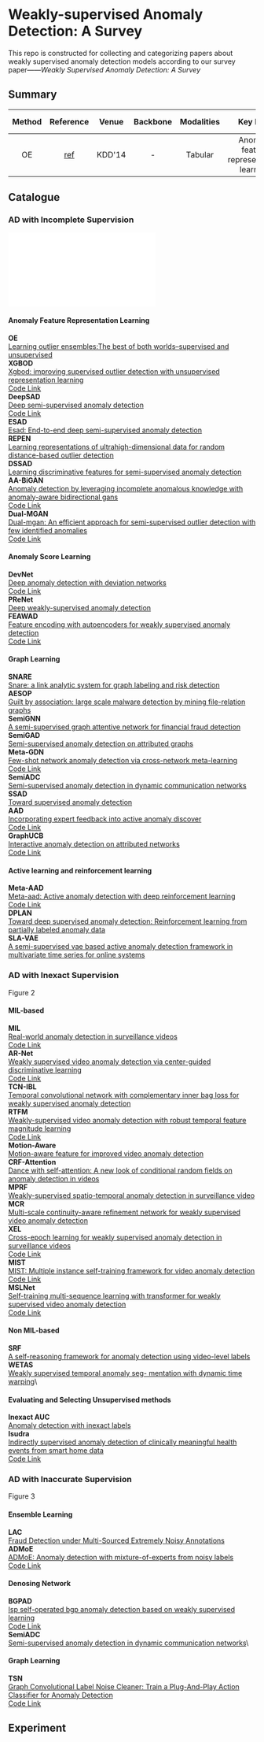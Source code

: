 # Weakly-supervised Anomaly Detection: A Survey

This repo is constructed for collecting and categorizing papers about weakly supervised anomaly detection models according to our survey paper——*Weakly Supervised Anomaly Detection: A Survey*

## Summary
| Method | Reference | Venue | Backbone | Modalities | Key Idea | Official Code |
|:--:|:--:|:--:|:--:|:--:|:--:|:--:|
| OE | [ref]() | KDD'14 | - | Tabular | Anomaly feature representation learning|

## Catalogue
### AD with Incomplete Supervision
![Alt text](figures/Incomplete.pdf)
#### Anomaly Feature Representation Learning
**OE**\
[Learning outlier ensembles:The best of both worlds–supervised and unsupervised](https://www.semanticscholar.org/paper/Learning-Outlier-Ensembles%3A-The-Best-of-Both-Worlds-Micenkov%C3%A1-McWilliams/a517bc0a071be0982150c38c8ac3c52093995106)\
**XGBOD**\
[Xgbod: improving supervised outlier detection with unsupervised representation learning](https://ieeexplore.ieee.org/document/8489605)\
[Code Link](https://github.com/yzhao062/XGBOD)\
**DeepSAD**\
[Deep semi-supervised anomaly detection](https://iclr.cc/virtual_2020/poster_HkgH0TEYwH.html)\
[Code Link](https://github.com/lukasruff/Deep-SAD-PyTorch)\
**ESAD**\
[Esad: End-to-end deep semi-supervised anomaly detection](https://arxiv.org/abs/2012.04905v1)\
**REPEN**\
[Learning representations of ultrahigh-dimensional data for random distance-based outlier detection](https://dl.acm.org/doi/10.1145/3219819.3220042)\
**DSSAD**\
[Learning discriminative features for semi-supervised anomaly detection](https://ieeexplore.ieee.org/document/9414285)\
**AA-BiGAN**\
[Anomaly detection by leveraging incomplete anomalous knowledge with anomaly-aware bidirectional gans](https://www.ijcai.org/proceedings/2022/0313.pdf)\
[Code Link](https://github.com/tbw162/AA-BiGAN)\
**Dual-MGAN**\
[Dual-mgan: An efficient approach for semi-supervised outlier detection with few identified anomalies](https://dl.acm.org/doi/10.1145/3522690)\
[Code Link](https://github.com/leibinghe/Dual-MGAN)
#### Anomaly Score Learning
**DevNet**\
[Deep anomaly detection with deviation networks](https://dl.acm.org/doi/10.1145/3292500.3330871)\
[Code Link](https://github.com/GuansongPang/deviation-network)\
**PReNet**\
[Deep weakly-supervised anomaly detection](https://arxiv.org/abs/1910.13601)\
**FEAWAD**\
[Feature encoding with autoencoders for weakly supervised anomaly detection](https://ieeexplore.ieee.org/abstract/document/9465358/)\
[Code Link](https://github.com/yj-zhou/Feature_Encoding_with_AutoEncoders_for_Weakly-supervised_Anomaly_Detection)
#### Graph Learning
**SNARE**\
[Snare: a link analytic system for graph labeling and risk detection](https://www.cs.cmu.edu/~mmcgloho/pubs/snare.pdf)\
**AESOP**\
[Guilt by association: large scale malware detection by mining file-relation graphs](https://dl.acm.org/doi/abs/10.1145/2623330.2623342)\
**SemiGNN**\
[A semi-supervised graph attentive network for financial fraud detection](https://ieeexplore.ieee.org/document/8970829)\
**SemiGAD**\
[Semi-supervised anomaly detection on attributed graphs](https://ieeexplore.ieee.org/document/9533507)\
**Meta-GDN**\
[Few-shot network anomaly detection via cross-network meta-learning](https://dl.acm.org/doi/10.1145/3442381.3449922)\
[Code Link](https://github.com/kaize0409/Meta-GDN_AnomalyDetection)\
**SemiADC**\
[Semi-supervised anomaly detection in dynamic communication networks](www.sciencedirect.com/science/article/pii/S0020025521003856)\
**SSAD**\
[Toward supervised anomaly detection](https://dl.acm.org/doi/10.5555/2512538.2512545)\
**AAD**\
[Incorporating expert feedback into active anomaly discover](https://ieeexplore.ieee.org/document/7837915)\
[Code Link](https://github.com/shubhomoydas/pyaad)\
**GraphUCB**\
[Interactive anomaly detection on attributed networks](https://dl.acm.org/doi/10.1145/3289600.3290964)\
[Code Link](https://github.com/kaize0409/GraphUCB_AnomalyDetection)
#### Active learning and reinforcement learning
**Meta-AAD**\
[Meta-aad: Active anomaly detection with deep reinforcement learning](https://ieeexplore.ieee.org/document/9338270)\
[Code Link](https://github.com/daochenzha/Meta-AAD)\
**DPLAN**\
[Toward deep supervised anomaly detection: Reinforcement learning from partially labeled anomaly data](https://dl.acm.org/doi/10.1145/3447548.3467417)\
**SLA-VAE**\
[A semi-supervised vae based active anomaly detection framework in multivariate time series for online systems](https://dl.acm.org/doi/abs/10.1145/3485447.3511984)
### AD with Inexact Supervision
Figure 2
#### MIL-based
**MIL**\
[Real-world anomaly detection in surveillance videos](https://ieeexplore.ieee.org/document/8578776)\
[Code Link](https://github.com/vantage-vision-vv/Anomaly-Detection-in-Surveillance-Videos)\
**AR-Net**\
[Weakly supervised video anomaly detection via center-guided discriminative learning](https://ieeexplore.ieee.org/document/9102722)\
[Code Link](https://github.com/wanboyang/Anomaly_AR_Net_ICME_2020)\
**TCN-IBL**\
[Temporal convolutional network with complementary inner bag loss for weakly supervised anomaly detection](https://ieeexplore.ieee.org/document/8803657)\
**RTFM**\
[Weakly-supervised video anomaly detection with robust temporal feature magnitude learning](https://ieeexplore.ieee.org/document/9710957)\
[Code Link](https://github.com/tianyu0207/RTFM)\
**Motion-Aware**\
[Motion-aware feature for improved video anomaly detection](https://arxiv.org/abs/1907.1021)\
**CRF-Attention**\
[Dance with self-attention: A new look of conditional random fields on anomaly detection in videos](https://ieeexplore.ieee.org/document/9710685)\
**MPRF**\
[Weakly-supervised spatio-temporal anomaly detection in surveillance video](https://www.ijcai.org/proceedings/2021/0162.pdf)\
**MCR**\
[Multi-scale continuity-aware refinement network for weakly supervised video anomaly detection](https://ieeexplore.ieee.org/abstract/document/9860012)\
**XEL**\
[Cross-epoch learning for weakly supervised anomaly detection in surveillance videos](https://ieeexplore.ieee.org/document/9560033)\
[Code Link](https://github.com/sdjsngs/XEL-WSAD)\
**MIST**\
[MIST: Multiple instance self-training framework for video anomaly detection](https://ieeexplore.ieee.org/document/9578773)\
[Code Link](https://github.com/fjchange/MIST_VAD)\
**MSLNet**\
[Self-training multi-sequence learning with transformer for weakly supervised video anomaly detection](https://ojs.aaai.org/index.php/AAAI/article/download/20028/version/18325/19787)\
[Code Link](https://github.com/xidianai/MSL)
#### Non MIL-based
**SRF**\
[A self-reasoning framework for anomaly detection using video-level labels](https://ieeexplore.ieee.org/document/9204830)\
**WETAS**\
[Weakly supervised temporal anomaly seg- mentation with dynamic time warping](https://ieeexplore.ieee.org/document/9710920)\
#### Evaluating and Selecting Unsupervised methods
**Inexact AUC**\
[Anomaly detection with inexact labels](https://dl.acm.org/doi/10.1007/s10994-020-05880-w)\
**Isudra**\
[Indirectly supervised anomaly detection of clinically meaningful health events from smart home data](https://dl.acm.org/doi/10.1145/3439870)\
[Code Link](https://github.com/jb3dahmen/indirectsupervision)
### AD with Inaccurate Supervision
Figure 3
#### Ensemble Learning
**LAC**\
[Fraud Detection under Multi-Sourced Extremely Noisy Annotations](https://dl.acm.org/doi/10.1145/3459637.3482433)\
**ADMoE**\
[ADMoE: Anomaly detection with mixture-of-experts from noisy labels](https://arxiv.org/abs/2208.11290)\
[Code Link](https://github.com/microsoft/admoe)
#### Denosing Network
**BGPAD**\
[Isp self-operated bgp anomaly detection based on weakly supervised learning](https://ieeexplore.ieee.org/document/9651957)\
[Code Link](https://github.com/universetao/A-General-Framework-BGP-Anomaly-Detection)\
**SemiADC**\
[Semi-supervised anomaly detection in dynamic communication networks](https://www.sciencedirect.com/science/article/pii/S0020025521003856)\
#### Graph Learning
**TSN**\
[Graph Convolutional Label Noise Cleaner: Train a Plug-And-Play Action Classifier for Anomaly Detection](https://ieeexplore.ieee.org/document/8953791)\
[Code Link](https://github.com/jx-zhong-for-academic-purpose/GCN-Anomaly-Detection)


## Experiment